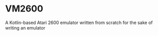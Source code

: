 # VM2600
A Kotlin-based Atari 2600 emulator written from scratch for the sake of writing an emulator
